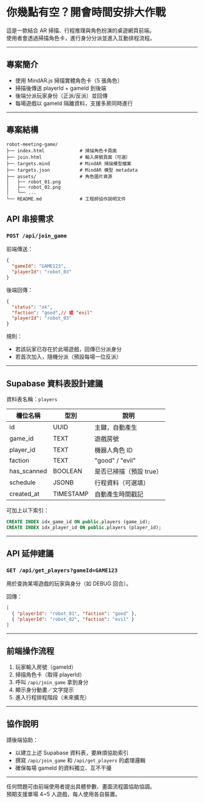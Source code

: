 # 你幾點有空？開會時間安排大作戰

這是一款結合 AR 掃描、行程推理與角色扮演的桌遊網頁前端。  
使用者會透過掃描角色卡，進行身分分派並進入互動排程流程。

---

## 專案簡介

- 使用 MindAR.js 掃描實體角色卡（5 張角色）
- 掃描後傳送 playerId + gameId 到後端
- 後端分派玩家身份（正派/反派）並回傳
- 每場遊戲以 gameId 隔離資料，支援多房同時進行

---

## 專案結構

```
robot-meeting-game/
├── index.html             # 掃描角色卡頁面
├── join.html              # 輸入房號頁面（可選）
├── targets.mind           # MindAR 掃描模型檔案
├── targets.json           # MindAR 模型 metadata
├── assets/                # 角色圖片資源
│   ├── robot_01.png
│   ├── robot_02.png
│   └── ...
└── README.md              # 工程師協作說明文件
```

## API 串接需求

### `POST /api/join_game`

前端傳送：

```json
{
  "gameId": "GAME123",
  "playerId": "robot_03"
}
```

後端回傳：

```json
{
  "status": "ok",
  "faction": "good",// 或 "evil"
  "playerId": "robot_03"
}
```

規則：
- 若該玩家已存在於此場遊戲，回傳已分派身分
- 若首次加入，隨機分派（預設每場一位反派）

---

## Supabase 資料表設計建議

資料表名稱：`players`

| 欄位名稱     | 型別      | 說明                      |
|--------------|-----------|---------------------------|
| id           | UUID      | 主鍵，自動產生            |
| game_id      | TEXT      | 遊戲房號                  |
| player_id    | TEXT      | 機器人角色 ID             |
| faction      | TEXT      | "good" / "evil"           |
| has_scanned  | BOOLEAN   | 是否已掃描（預設 true）   |
| schedule     | JSONB     | 行程資料（可選填）        |
| created_at   | TIMESTAMP | 自動產生時間戳記          |

可加上以下索引：

```sql
CREATE INDEX idx_game_id ON public.players (game_id);
CREATE INDEX idx_player_id ON public.players (player_id);
```

---

## API 延伸建議

### `GET /api/get_players?gameId=GAME123`

用於查詢某場遊戲的玩家與身分（如 DEBUG 回合）。

回傳：

```json
[
  { "playerId": "robot_01", "faction": "good" },
  { "playerId": "robot_02", "faction": "evil" }
]
```

---

## 前端操作流程

1. 玩家輸入房號（gameId）
2. 掃描角色卡（取得 playerId）
3. 呼叫 `/api/join_game` 拿到身分
4. 顯示身分動畫／文字提示
5. 進入行程排程階段（未來擴充）

---

## 協作說明

請後端協助：

- 以建立上述 Supabase 資料表，要麻煩協助索引
- 撰寫 `/api/join_game` 和 `/api/get_players` 的處理邏輯
- 確保每場 gameId 的資料獨立、互不干擾

---

任何問題可由前端使用者提出具體參數、畫面流程圖協助協調。  
預期支援單場 4~5 人遊戲，每人使用各自裝置。
